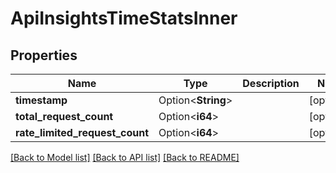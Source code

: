 # ApiInsightsTimeStatsInner

## Properties

Name | Type | Description | Notes
------------ | ------------- | ------------- | -------------
**timestamp** | Option<**String**> |  | [optional]
**total_request_count** | Option<**i64**> |  | [optional]
**rate_limited_request_count** | Option<**i64**> |  | [optional]

[[Back to Model list]](../README.md#documentation-for-models) [[Back to API list]](../README.md#documentation-for-api-endpoints) [[Back to README]](../README.md)


